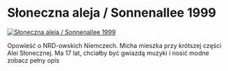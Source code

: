 Słoneczna aleja / Sonnenallee 1999 
=============
[![Słoneczna aleja / Sonnenallee 1999 ](http://vidos.pl/images/player.gif)](http://vidos.pl/sloneczna-aleja-sonnenallee-1999)

 Opowieść o NRD-owskich Niemczech. Micha mieszka przy krótszej części Alei Słonecznej. Ma 17 lat, chciałby być gwiazdą muzyki i nosić modne zobacz pełny opis
